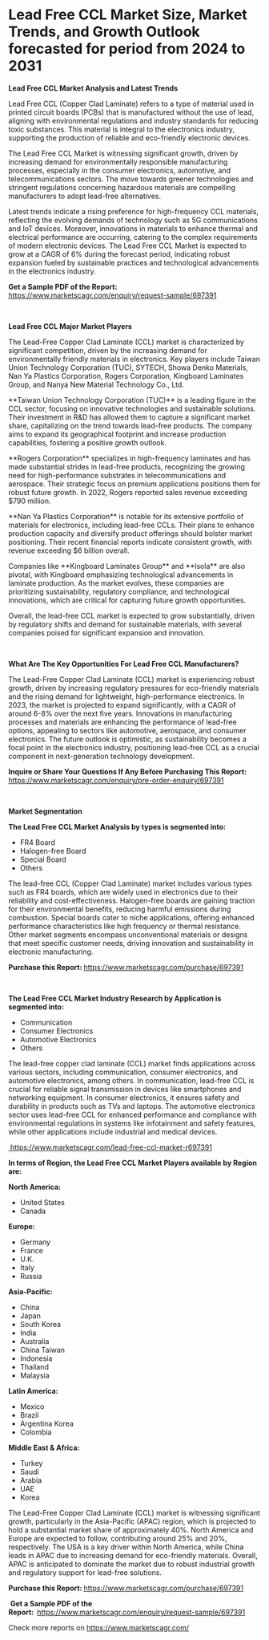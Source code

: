 <p><h1>Lead Free CCL Market Size, Market Trends, and Growth Outlook forecasted for period from 2024 to 2031</h1></p><p><strong>Lead Free CCL Market Analysis and Latest Trends</strong></p>
<p><p>Lead Free CCL (Copper Clad Laminate) refers to a type of material used in printed circuit boards (PCBs) that is manufactured without the use of lead, aligning with environmental regulations and industry standards for reducing toxic substances. This material is integral to the electronics industry, supporting the production of reliable and eco-friendly electronic devices.</p><p>The Lead Free CCL Market is witnessing significant growth, driven by increasing demand for environmentally responsible manufacturing processes, especially in the consumer electronics, automotive, and telecommunications sectors. The move towards greener technologies and stringent regulations concerning hazardous materials are compelling manufacturers to adopt lead-free alternatives.</p><p>Latest trends indicate a rising preference for high-frequency CCL materials, reflecting the evolving demands of technology such as 5G communications and IoT devices. Moreover, innovations in materials to enhance thermal and electrical performance are occurring, catering to the complex requirements of modern electronic devices. The Lead Free CCL Market is expected to grow at a CAGR of 6% during the forecast period, indicating robust expansion fueled by sustainable practices and technological advancements in the electronics industry.</p></p>
<p><strong>Get a Sample PDF of the Report:&nbsp;</strong> <a href="https://www.marketscagr.com/enquiry/request-sample/697391?utm_campaign=1944&utm_medium=2&utm_source=Github&utm_content=ia&utm_term=27122024&utm_id=lead-free-ccl">https://www.marketscagr.com/enquiry/request-sample/697391</a></p>
<p>&nbsp;</p>
<p><strong>Lead Free CCL Major Market Players</strong></p>
<p><p>The Lead-Free Copper Clad Laminate (CCL) market is characterized by significant competition, driven by the increasing demand for environmentally friendly materials in electronics. Key players include Taiwan Union Technology Corporation (TUC), SYTECH, Showa Denko Materials, Nan Ya Plastics Corporation, Rogers Corporation, Kingboard Laminates Group, and Nanya New Material Technology Co., Ltd.</p><p>**Taiwan Union Technology Corporation (TUC)** is a leading figure in the CCL sector, focusing on innovative technologies and sustainable solutions. Their investment in R&D has allowed them to capture a significant market share, capitalizing on the trend towards lead-free products. The company aims to expand its geographical footprint and increase production capabilities, fostering a positive growth outlook.</p><p>**Rogers Corporation** specializes in high-frequency laminates and has made substantial strides in lead-free products, recognizing the growing need for high-performance substrates in telecommunications and aerospace. Their strategic focus on premium applications positions them for robust future growth. In 2022, Rogers reported sales revenue exceeding $790 million.</p><p>**Nan Ya Plastics Corporation** is notable for its extensive portfolio of materials for electronics, including lead-free CCLs. Their plans to enhance production capacity and diversify product offerings should bolster market positioning. Their recent financial reports indicate consistent growth, with revenue exceeding $6 billion overall.</p><p>Companies like **Kingboard Laminates Group** and **Isola** are also pivotal, with Kingboard emphasizing technological advancements in laminate production. As the market evolves, these companies are prioritizing sustainability, regulatory compliance, and technological innovations, which are critical for capturing future growth opportunities.</p><p>Overall, the lead-free CCL market is expected to grow substantially, driven by regulatory shifts and demand for sustainable materials, with several companies poised for significant expansion and innovation.</p></p>
<p>&nbsp;</p>
<p><strong>What Are The Key Opportunities For Lead Free CCL Manufacturers?</strong></p>
<p><p>The Lead-Free Copper Clad Laminate (CCL) market is experiencing robust growth, driven by increasing regulatory pressures for eco-friendly materials and the rising demand for lightweight, high-performance electronics. In 2023, the market is projected to expand significantly, with a CAGR of around 6-8% over the next five years. Innovations in manufacturing processes and materials are enhancing the performance of lead-free options, appealing to sectors like automotive, aerospace, and consumer electronics. The future outlook is optimistic, as sustainability becomes a focal point in the electronics industry, positioning lead-free CCL as a crucial component in next-generation technology development.</p></p>
<p><strong>Inquire or Share Your Questions If Any Before Purchasing This Report:</strong> <a href="https://www.marketscagr.com/enquiry/pre-order-enquiry/697391?utm_campaign=1944&utm_medium=2&utm_source=Github&utm_content=ia&utm_term=27122024&utm_id=lead-free-ccl">https://www.marketscagr.com/enquiry/pre-order-enquiry/697391</a></p>
<p>&nbsp;</p>
<p><strong>Market Segmentation</strong></p>
<p><strong>The Lead Free CCL Market Analysis by types is segmented into:</strong></p>
<p><ul><li>FR4 Board</li><li>Halogen-free Board</li><li>Special Board</li><li>Others</li></ul></p>
<p><p>The lead-free CCL (Copper Clad Laminate) market includes various types such as FR4 boards, which are widely used in electronics due to their reliability and cost-effectiveness. Halogen-free boards are gaining traction for their environmental benefits, reducing harmful emissions during combustion. Special boards cater to niche applications, offering enhanced performance characteristics like high frequency or thermal resistance. Other market segments encompass unconventional materials or designs that meet specific customer needs, driving innovation and sustainability in electronic manufacturing.</p></p>
<p><strong>Purchase this Report:&nbsp;</strong><a href="https://www.marketscagr.com/purchase/697391?utm_campaign=1944&utm_medium=2&utm_source=Github&utm_content=ia&utm_term=27122024&utm_id=lead-free-ccl">https://www.marketscagr.com/purchase/697391</a></p>
<p>&nbsp;</p>
<p><strong>The Lead Free CCL Market Industry Research by Application is segmented into:</strong></p>
<p><ul><li>Communication</li><li>Consumer Electronics</li><li>Automotive Electronics</li><li>Others</li></ul></p>
<p><p>The lead-free copper clad laminate (CCL) market finds applications across various sectors, including communication, consumer electronics, and automotive electronics, among others. In communication, lead-free CCL is crucial for reliable signal transmission in devices like smartphones and networking equipment. In consumer electronics, it ensures safety and durability in products such as TVs and laptops. The automotive electronics sector uses lead-free CCL for enhanced performance and compliance with environmental regulations in systems like infotainment and safety features, while other applications include industrial and medical devices.</p></p>
<p><a href="https://www.marketscagr.com/lead-free-ccl-market-r697391?utm_campaign=1944&utm_medium=2&utm_source=Github&utm_content=ia&utm_term=27122024&utm_id=lead-free-ccl">&nbsp;https://www.marketscagr.com/lead-free-ccl-market-r697391</a></p>
<p><strong>In terms of Region, the Lead Free CCL Market Players available by Region are:</strong></p>
<p>
    <p> <strong> North America: </strong>
        <ul>
            <li>United States</li>
            <li>Canada</li>
        </ul>
        </p> 
    <p> <strong> Europe: </strong>
        <ul>
            <li>Germany</li>
            <li>France</li>
            <li>U.K.</li>
            <li>Italy</li>
            <li>Russia</li>
        </ul>
        </p> 
    <p> <strong> Asia-Pacific: </strong>
        <ul>
            <li>China</li>
            <li>Japan</li>
            <li>South Korea</li>
            <li>India</li>
            <li>Australia</li>
            <li>China Taiwan</li>
            <li>Indonesia</li>
            <li>Thailand</li>
            <li>Malaysia</li>
        </ul>
        </p> 
    <p> <strong> Latin America: </strong>
        <ul>
            <li>Mexico</li>
            <li>Brazil</li>
            <li>Argentina Korea</li>
            <li>Colombia</li>
        </ul>
        </p> 
    <p> <strong> Middle East & Africa: </strong>
        <ul>
            <li>Turkey</li>
            <li>Saudi</li>
            <li>Arabia</li>
            <li>UAE</li>
            <li>Korea</li>
        </ul>
    </p>
    </p>
<p><p>The Lead-Free Copper Clad Laminate (CCL) market is witnessing significant growth, particularly in the Asia-Pacific (APAC) region, which is projected to hold a substantial market share of approximately 40%. North America and Europe are expected to follow, contributing around 25% and 20%, respectively. The USA is a key driver within North America, while China leads in APAC due to increasing demand for eco-friendly materials. Overall, APAC is anticipated to dominate the market due to robust industrial growth and regulatory support for lead-free solutions.</p></p>
<p><strong>Purchase this Report: </strong><a href="https://www.marketscagr.com/purchase/697391?utm_campaign=1944&utm_medium=2&utm_source=Github&utm_content=ia&utm_term=27122024&utm_id=lead-free-ccl">https://www.marketscagr.com/purchase/697391</a></p>
<p>&nbsp;<strong>Get a Sample PDF of the Report:&nbsp;&nbsp;</strong><a href="https://www.marketscagr.com/enquiry/request-sample/697391?utm_campaign=1944&utm_medium=2&utm_source=Github&utm_content=ia&utm_term=27122024&utm_id=lead-free-ccl">https://www.marketscagr.com/enquiry/request-sample/697391</a></p>
<p><strong></strong></p>
<p>Check more reports on <a href="https://www.marketscagr.com/?utm_campaign=1944&utm_medium=2&utm_source=Github&utm_content=ia&utm_term=27122024&utm_id=lead-free-ccl">https://www.marketscagr.com/</a></p>